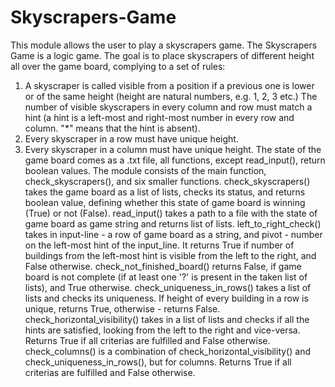 # Skyscrapers-Game
This module allows the user to play a skyscrapers game. The Skyscrapers Game is a logic game. The goal is to place skyscrapers of different height all over the game board, complying to a set of rules:
1) A skyscraper is called visible from a position if a previous one is lower or of the same height (height are natural numbers, e.g. 1, 2, 3 etc.) The number of visible skyscrapers in every column and row must match a hint (a hint is a left-most and right-most number in every row and column. "*" means that the hint is absent).
2) Every skyscraper in a row must have unique height.
3) Every skyscraper in a column must have unique height.
The state of the game board comes as a .txt file, all functions, except read_input(), return boolean values.
The module consists of the main function, check_skyscrapers(), and six smaller functions. check_skyscrapers() takes the game board as a list of lists, checks its status, and returns boolean value, defining whether this state of game board is winning (True) or not (False).
read_input() takes a path to a file with the state of game board as game string and returns list of lists.
left_to_right_check() takes in input-line - a row of game board as a string, and pivot - number on the left-most hint of the input_line. It returns True if number of buildings from the left-most hint is visible from the left to the right, and False otherwise.
check_not_finished_board() returns False, if game board is not complete (if at least one '?' is present in the taken list of lists), and True otherwise.
check_uniqueness_in_rows() takes a list of lists and checks its uniqueness. If height of every building in a row is unique, returns True, otherwise - returns False.
check_horizontal_visibility() takes in a list of lists and checks if all the hints are satisfied, looking from the left to the right and vice-versa. Returns True if all criterias are fulfilled and False otherwise.
check_columns() is a combination of check_horizontal_visibility() and check_uniqueness_in_rows(), but for columns. Returns True if all criterias are fulfilled and False otherwise.
 

